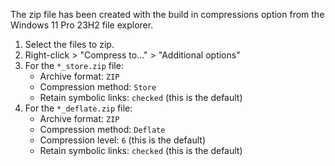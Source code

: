 The zip file has been created with the build in compressions option from the Windows 11 Pro 23H2 file explorer.

1. Select the files to zip.
2. Right-click > "Compress to..." > "Additional options"
3. For the `*_store.zip` file:
    - Archive format: `ZIP`
    - Compression method: `Store`
    - Retain symbolic links: `checked` (this is the default)
4. For the `*_deflate.zip` file:
    - Archive format: `ZIP`
    - Compression method: `Deflate`
    - Compression level: `6` (this is the default)
    - Retain symbolic links: `checked` (this is the default)


